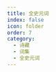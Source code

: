 ```yaml
---
title: 全史元词
index: false
icon: folder
order: 7
category:
  - 诗藏
  - 词集
  - 全史元词
---
```


<AutoCatalog  />

